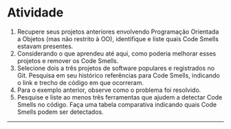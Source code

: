 # Atividade 

1. Recupere seus projetos anteriores envolvendo Programação Orientada a Objetos (mas não restrito à OO), identifique e liste quais Code Smells estavam presentes. 
2. Considerando o que aprendeu até aqui, como poderia melhorar esses projetos e remover os Code Smells.
3. Selecione dois a três projetos de software populares e registrados no Git. Pesquisa em seu histórico referências para Code Smells, indicando o link e trecho de código em que ocorreram.
4. Para o exemplo anterior, observe como o problema foi resolvido. 
5. Pesquise e liste ao menos três ferramentas que ajudem a detectar Code Smells no código. Faça uma tabela comparativa indicando quais Code Smells podem ser detectados.

---

